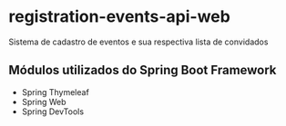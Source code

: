 # registration-events-api-web

Sistema de cadastro de eventos e sua respectiva lista de convidados

## Módulos utilizados do Spring Boot Framework

* Spring Thymeleaf
* Spring Web
* Spring DevTools

